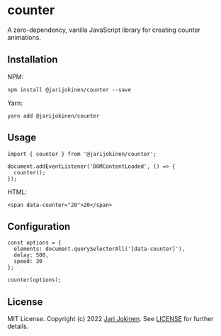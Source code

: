# counter

A zero-dependency, vanilla JavaScript library for creating counter animations.

## Installation

NPM:

    npm install @jarijokinen/counter --save

Yarn:

    yarn add @jarijokinen/counter

## Usage

    import { counter } from '@jarijokinen/counter';

    document.addEventListener('DOMContentLoaded', () => {
      counter();
    });

HTML:

    <span data-counter="20">20</span>

## Configuration

    const options = {
      elements: document.querySelectorAll('[data-counter]'),
      delay: 500,
      speed: 30
    };

    counter(options);

## License

MIT License. Copyright (c) 2022 [Jari Jokinen](https://jarijokinen.com).  See
[LICENSE](https://github.com/jarijokinen/counter/blob/main/LICENSE.txt)
for further details.

